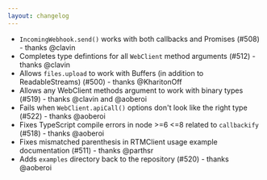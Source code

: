```yaml
---
layout: changelog
---
```


- `IncomingWebhook.send()` works with both callbacks and Promises (#508) - thanks @clavin
- Completes type defintions for all `WebClient` method arguments (#512) - thanks @clavin
- Allows `files.upload` to work with Buffers (in addition to ReadableStreams) (#500) - thanks @KharitonOff
- Allows any WebClient methods argument to work with binary types (#519) - thanks @clavin and @aoberoi
- Fails when `WebClient.apiCall()` options don't look like the right type (#522) - thanks @aoberoi
- Fixes TypeScript compile errors in node >=6 <=8 related to `callbackify` (#518) - thanks @aoberoi
- Fixes mismatched parenthesis in RTMClient usage example documentation (#511) - thanks @parthsr
- Adds `examples` directory back to the repository (#520) - thanks @aoberoi
